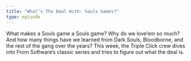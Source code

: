 ```yaml
---
title: "What’s The Deal With: Souls Games?"
type: episode
---
```

What makes a Souls game a Souls game? Why do we love’em so much? And how many things have we learned from Dark Souls, Bloodborne, and the rest of the gang over the years? This week, the Triple Click crew dives into From Software’s classic series and tries to figure out what the deal is.